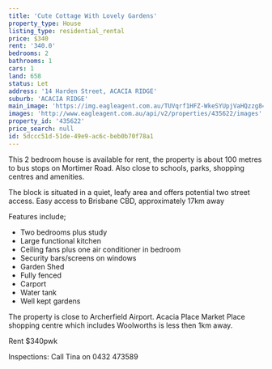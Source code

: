 ```yaml
---
title: 'Cute Cottage With Lovely Gardens'
property_type: House
listing_type: residential_rental
price: $340
rent: '340.0'
bedrooms: 2
bathrooms: 1
cars: 1
land: 658
status: Let
address: '14 Harden Street, ACACIA RIDGE'
suburb: 'ACACIA RIDGE'
main_image: 'https://img.eagleagent.com.au/TUVqrf1HFZ-WkeSYUpjVaHQzzg8=/1280x854/smart/https://s3-us-west-2.amazonaws.com/eagleagent-orig/images/6826186/415576839-image-M.jpg'
images: 'http://www.eagleagent.com.au/api/v2/properties/435622/images'
property_id: '435622'
price_search: null
id: 5dccc51d-51de-49e9-ac6c-beb0b70f78a1
---
```

This 2 bedroom house is available for rent, the property is about 100 metres to bus stops on Mortimer Road. Also close to schools, parks, shopping centres and amenities.

The block is situated in a quiet, leafy area and offers potential two street access. Easy access to Brisbane CBD, approximately 17km away

Features include;

* Two bedrooms plus study
* Large functional kitchen
* Ceiling fans plus one air conditioner in bedroom
* Security bars/screens on windows
* Garden Shed
* Fully fenced
* Carport
* Water tank
* Well kept gardens

The property is close to Archerfield Airport. Acacia Place Market Place shopping centre which includes Woolworths is less then 1km away.

Rent $340pwk

Inspections: Call Tina on 0432 473589